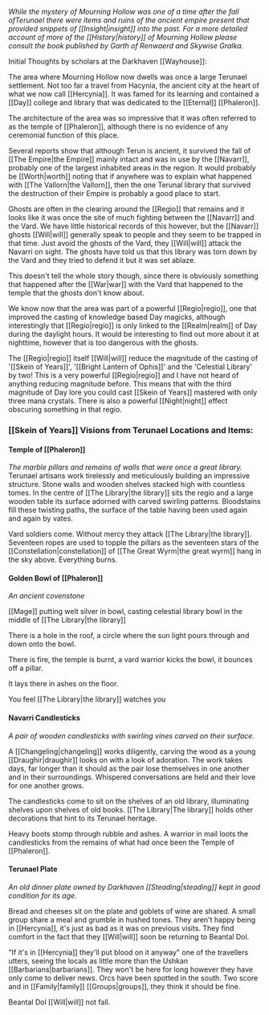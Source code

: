 *While the mystery of Mourning Hollow was one of a time after the fall ofTerunael there were items and ruins of the ancient empire present that provided snippets of [[Insight|insight]] into the past. For a more detailed account of more of the [[History|history]] of Mourning Hollow please consult the book published by Garth of Renwaerd and Skywise Gralka.*

Initial Thoughts by scholars at the Darkhaven [[Wayhouse]]:

The area where Mourning Hollow now dwells was once a large Terunael settlement. Not too far a travel from Hacynia, the ancient city at the heart of what we now call [[Hercynia]]. It was famed for its learning and contained a [[Day]]  college and library that was dedicated to the [[Eternal]] [[Phaleron]].

The architecture of the area was so impressive that it was often referred to as the temple of [[Phaleron]], although there is no evidence of any ceremonial function of this place.

Several reports show that although Terun is ancient, it survived the fall of [[The Empire|the Empire]] mainly intact and was in use by the [[Navarr]], probably one of the largest inhabited areas in the region. It would probably be [[Worth|worth]] noting that if anywhere was to explain what happened with [[The Vallorn|the Vallorn]], then the one Terunal library that survived the destruction of their Empire is probably a good place
to start.

Ghosts are often in the clearing around the [[Regio]] that remains and it looks like it was once the site of much fighting between the [[Navarr]] and the Vard. We have little historical records of this however, but the [[Navarr]] ghosts [[Will|will]] generally speak to people and they seem to be trapped in that time. Just avoid the ghosts of the Vard, they [[Will|will]] attack the Navarri on sight. The ghosts have told us that this library was torn down by the Vard and they tried to defend it but it was set ablaze.

This doesn't tell the whole story though, since there is obviously something that happened after the [[War|war]] with the Vard that happened to the temple that the ghosts don't know about.

We know now that the area was part of a powerful [[Regio|regio]], one that improved the casting of knowledge based Day magicks, although interestingly that [[Regio|regio]] is only linked to the [[Realm|realm]] of Day during the daylight hours. It would be interesting to find out more about it at nighttime, however that is too dangerous with the ghosts.

The [[Regio|regio]] itself [[Will|will]] reduce the magnitude of the casting of '[[Skein of Years]]', '[[Bright Lantern of Ophis]]' and the 'Celestial Library' by two! This is a very powerful [[Regio|regio]] and I have not heard of anything reducing magnitude before. This means that with the third magnitude of Day lore you could cast [[Skein of Years]] mastered with only three mana crystals. There is also a powerful [[Night|night]] effect obscuring something in that regio.



### [[Skein of Years]] Visions from Terunael Locations and Items:
#### Temple of [[Phaleron]]
*The marble pillars and remains of walls that were once a great library.*
Terunael artisans work tirelessly and meticulously building an impressive structure. Stone walls and wooden shelves stacked high with countless tomes. In the centre of [[The Library|the library]] sits the regio and a large wooden table its surface adorned with carved swirling patterns. Bloodstains fill these twisting paths, the surface of the table having been used again and again by vates.

Vard soldiers come. Without mercy they attack [[The Library|the library]]. Seventeen ropes are used to topple the pillars as the seventeen stars of the [[Constellation|constellation]] of [[The Great Wyrm|the great wyrm]] hang in the sky above. Everything burns.

#### Golden Bowl of [[Phaleron]]
*An ancient covenstone*

[[Mage]] putting welt silver in bowl, casting celestial library bowl in the middle of [[The Library|the library]]

There is a hole in the roof, a circle where the sun light pours through and down onto the bowl.

There is fire, the temple is burnt, a vard warrior kicks the bowl, it bounces off a pillar.

It lays there in ashes on the floor.

You feel [[The Library|the library]] watches you

#### Navarri Candlesticks
*A pair of wooden candlesticks with swirling vines carved on their surface.*

A [[Changeling|changeling]] works diligently, carving the wood as a young [[Draughir|draughir]] looks on with a look of adoration. The work takes days, far longer than it should as the pair lose themselves in one another and in their surroundings. Whispered conversations are held and their love for one another grows.

The candlesticks come to sit on the shelves of an old library, illuminating shelves upon shelves of old books. [[The Library|The library]] holds other decorations that hint to its Terunael heritage.

Heavy boots stomp through rubble and ashes. A warrior in mail loots the candlesticks from the remains of what had once been the Temple of [[Phaleron]].

#### Terunael Plate

*An old dinner plate owned by Darkhaven [[Steading|steading]] kept in good condition for its age.*

Bread and cheeses sit on the plate and goblets of wine are shared. A small group share a meal and grumble in hushed tones. They aren't happy being in [[Hercynia]], it's just as bad as it was on previous visits. They find comfort in the fact that they [[Will|will]] soon be returning to Beantal Dol.

"If it's in [[Hercynia]] they'll put blood on it anyway" one of the travellers utters, seeing the locals as little more than the Ushkan [[Barbarians|barbarians]]. They won't be here for long however they have only come to deliver news. Orcs have been spotted in the south. Two score and in [[Family|family]] [[Groups|groups]], they think it should be fine.

Beantal Dol [[Will|will]] not fall.